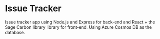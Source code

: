 # Issue Tracker
Issue tracker app using Node.js and Express for back-end and React + the Sage Carbon library library for front-end. Using Azure Cosmos DB as the database.
